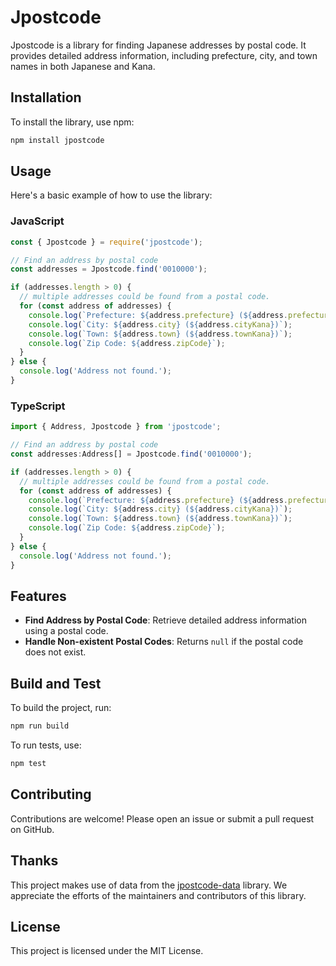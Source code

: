 # Jpostcode

Jpostcode is a library for finding Japanese addresses by postal code. It provides detailed address information, including prefecture, city, and town names in both Japanese and Kana.

## Installation

To install the library, use npm:

```bash
npm install jpostcode
```

## Usage

Here's a basic example of how to use the library:

### JavaScript

```javascript
const { Jpostcode } = require('jpostcode');

// Find an address by postal code
const addresses = Jpostcode.find('0010000');

if (addresses.length > 0) {
  // multiple addresses could be found from a postal code.
  for (const address of addresses) {
    console.log(`Prefecture: ${address.prefecture} (${address.prefectureKana})`);
    console.log(`City: ${address.city} (${address.cityKana})`);
    console.log(`Town: ${address.town} (${address.townKana})`);
    console.log(`Zip Code: ${address.zipCode}`);
  }
} else {
  console.log('Address not found.');
}
```

### TypeScript

```typescript
import { Address, Jpostcode } from 'jpostcode';

// Find an address by postal code
const addresses:Address[] = Jpostcode.find('0010000');

if (addresses.length > 0) {
  // multiple addresses could be found from a postal code.
  for (const address of addresses) {
    console.log(`Prefecture: ${address.prefecture} (${address.prefectureKana})`);
    console.log(`City: ${address.city} (${address.cityKana})`);
    console.log(`Town: ${address.town} (${address.townKana})`);
    console.log(`Zip Code: ${address.zipCode}`);
  }
} else {
  console.log('Address not found.');
}
```

## Features

- **Find Address by Postal Code**: Retrieve detailed address information using a postal code.
- **Handle Non-existent Postal Codes**: Returns `null` if the postal code does not exist.

## Build and Test

To build the project, run:

```bash
npm run build
```

To run tests, use:

```bash
npm test
```

## Contributing

Contributions are welcome! Please open an issue or submit a pull request on GitHub.

## Thanks

This project makes use of data from the [jpostcode-data](https://github.com/kufu/jpostcode-data) library. We appreciate the efforts of the maintainers and contributors of this library.

## License

This project is licensed under the MIT License.

